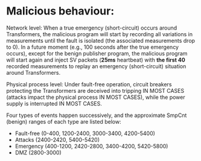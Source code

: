 # Malicious behaviour:

Network level: When a true emergency (short-circuit) occurs around Transformers, the malicious program will start by recording all variations in measurements until the fault is isolated (the associated measurements drop to 0). In a future moment (e.g., 100 seconds after the true emergency occurs), except for the benign publisher program, the malicious program will start again and inject SV packets (**25ms** heartbeat) with **the first 40** recorded measurements to replay an emergency (short-circuit) situation around Transformers.

Physical process level: Under fault-free operation, circuit breakers protecting the Transformers are deceived into tripping IN MOST CASES (attacks impact the physical process IN MOST CASES), while the power supply is interrupted IN MOST CASES.

Four types of events happen successively, and the approximate SmpCnt (benign) ranges of each type are listed below:
- Fault-free (0-400, 1200-2400, 3000-3400, 4200-5400)
- Attacks (2400-2420, 5400-5420)
- Emergency (400-1200, 2420-2800, 3400-4200, 5420-5800)
- DMZ (2800-3000)
